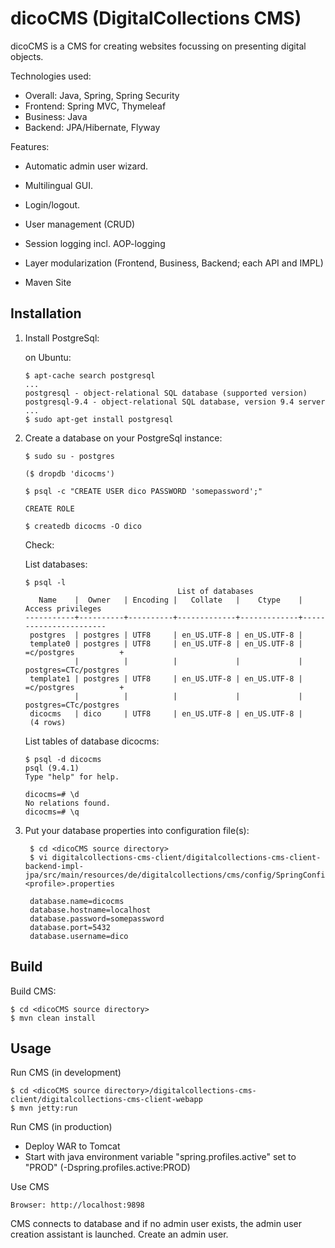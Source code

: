 # dicoCMS (DigitalCollections CMS)

dicoCMS is a CMS for creating websites focussing on presenting digital objects.

Technologies used:

* Overall: Java, Spring, Spring Security
* Frontend: Spring MVC, Thymeleaf
* Business: Java
* Backend: JPA/Hibernate, Flyway

Features:

* Automatic admin user wizard.
* Multilingual GUI.
* Login/logout.
* User management (CRUD)
* Session logging incl. AOP-logging
* Layer modularization (Frontend, Business, Backend; each API and IMPL)

* Maven Site

## Installation

1.  Install PostgreSql:

    on Ubuntu:

        $ apt-cache search postgresql
        ...
        postgresql - object-relational SQL database (supported version)
        postgresql-9.4 - object-relational SQL database, version 9.4 server
        ...
        $ sudo apt-get install postgresql


2.  Create a database on your PostgreSql instance:

        $ sudo su - postgres
    
        ($ dropdb 'dicocms')
    
        $ psql -c "CREATE USER dico PASSWORD 'somepassword';"
    
        CREATE ROLE
    
        $ createdb dicocms -O dico

    Check:

    List databases:

        $ psql -l
                                          List of databases
           Name    |  Owner   | Encoding |   Collate   |    Ctype    |   Access privileges   
        -----------+----------+----------+-------------+-------------+-----------------------
         postgres  | postgres | UTF8     | en_US.UTF-8 | en_US.UTF-8 | 
         template0 | postgres | UTF8     | en_US.UTF-8 | en_US.UTF-8 | =c/postgres          +
                   |          |          |             |             | postgres=CTc/postgres
         template1 | postgres | UTF8     | en_US.UTF-8 | en_US.UTF-8 | =c/postgres          +
                   |          |          |             |             | postgres=CTc/postgres
         dicocms   | dico     | UTF8     | en_US.UTF-8 | en_US.UTF-8 | 
         (4 rows)

    List tables of database dicocms:

        $ psql -d dicocms
        psql (9.4.1)
        Type "help" for help.

        dicocms=# \d
        No relations found.
        dicocms=# \q

3. Put your database properties into configuration file(s):

        $ cd <dicoCMS source directory>
        $ vi digitalcollections-cms-client/digitalcollections-cms-client-backend-impl-jpa/src/main/resources/de/digitalcollections/cms/config/SpringConfigBackend-<profile>.properties

        database.name=dicocms
        database.hostname=localhost
        database.password=somepassword
        database.port=5432
        database.username=dico

## Build

Build CMS:

    $ cd <dicoCMS source directory>
    $ mvn clean install

## Usage

Run CMS (in development)
 
    $ cd <dicoCMS source directory>/digitalcollections-cms-client/digitalcollections-cms-client-webapp
    $ mvn jetty:run

Run CMS (in production)

* Deploy WAR to Tomcat
* Start with java environment variable "spring.profiles.active" set to "PROD" (-Dspring.profiles.active:PROD)

Use CMS

    Browser: http://localhost:9898

CMS connects to database and if no admin user exists, the admin user creation assistant is launched.
Create an admin user.